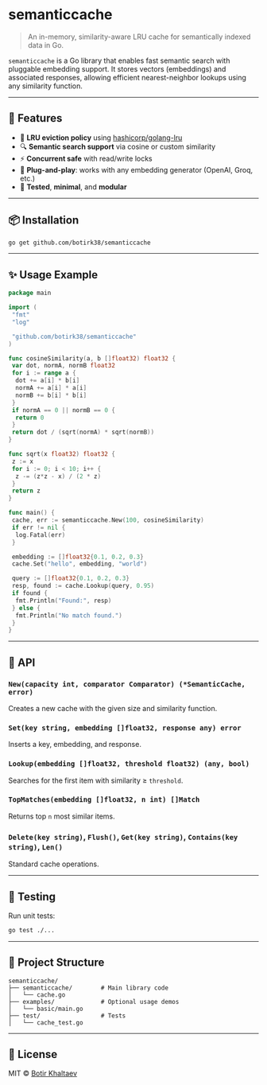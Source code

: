 # semanticcache

> An in-memory, similarity-aware LRU cache for semantically indexed data in Go.

`semanticcache` is a Go library that enables fast semantic search with pluggable embedding support. It stores vectors (embeddings) and associated responses, allowing efficient nearest-neighbor lookups using any similarity function.

---

## 🚀 Features

- 🔁 **LRU eviction policy** using [hashicorp/golang-lru](https://github.com/hashicorp/golang-lru)
- 🔍 **Semantic search support** via cosine or custom similarity
- ⚡ **Concurrent safe** with read/write locks
- 🔌 **Plug-and-play**: works with any embedding generator (OpenAI, Groq, etc.)
- 🧪 **Tested**, **minimal**, and **modular**

---

## 📦 Installation

```bash
go get github.com/botirk38/semanticcache
```

---

## ✨ Usage Example

```go
package main

import (
 "fmt"
 "log"

 "github.com/botirk38/semanticcache"
)

func cosineSimilarity(a, b []float32) float32 {
 var dot, normA, normB float32
 for i := range a {
  dot += a[i] * b[i]
  normA += a[i] * a[i]
  normB += b[i] * b[i]
 }
 if normA == 0 || normB == 0 {
  return 0
 }
 return dot / (sqrt(normA) * sqrt(normB))
}

func sqrt(x float32) float32 {
 z := x
 for i := 0; i < 10; i++ {
  z -= (z*z - x) / (2 * z)
 }
 return z
}

func main() {
 cache, err := semanticcache.New(100, cosineSimilarity)
 if err != nil {
  log.Fatal(err)
 }

 embedding := []float32{0.1, 0.2, 0.3}
 cache.Set("hello", embedding, "world")

 query := []float32{0.1, 0.2, 0.3}
 resp, found := cache.Lookup(query, 0.95)
 if found {
  fmt.Println("Found:", resp)
 } else {
  fmt.Println("No match found.")
 }
}
```

---

## 🧠 API

### `New(capacity int, comparator Comparator) (*SemanticCache, error)`

Creates a new cache with the given size and similarity function.

### `Set(key string, embedding []float32, response any) error`

Inserts a key, embedding, and response.

### `Lookup(embedding []float32, threshold float32) (any, bool)`

Searches for the first item with similarity ≥ `threshold`.

### `TopMatches(embedding []float32, n int) []Match`

Returns top `n` most similar items.

### `Delete(key string)`, `Flush()`, `Get(key string)`, `Contains(key string)`, `Len()`

Standard cache operations.

---

## 🧪 Testing

Run unit tests:

```bash
go test ./...
```

---

## 📁 Project Structure

```
semanticcache/
├── semanticcache/        # Main library code
│   └── cache.go
├── examples/             # Optional usage demos
│   └── basic/main.go
├── test/                 # Tests
│   └── cache_test.go
```

---

## 📄 License

MIT © [Botir Khaltaev](https://github.com/botirk38)
